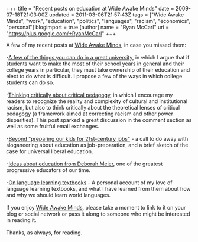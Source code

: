 +++
title = "Recent posts on education at Wide Awake Minds"
date = 2009-07-18T21:03:00Z
updated = 2011-03-06T21:57:43Z
tags = ["Wide Awake Minds", "work", "education", "politics", "languages", "racism", "economics", "personal"]
blogimport = true
[author]
	name = "Ryan McCarl"
	uri = "https://plus.google.com/+RyanMcCarl"
+++

A few of my recent posts at <a href="http://www.wideawakeminds.com/">Wide Awake Minds</a>, in case you missed them:<br /><br />-<a href="http://www.wideawakeminds.com/2009/07/few-of-things-you-can-do-in-great.html">A few of the things you can do in a great university</a>, in which I argue that if students want to make the most of their school years in general and their college years in particular, they must take ownership of their education and elect to do what is difficult.  I propose a few of the ways in which college students can do so.<br /><br />-<a href="http://www.wideawakeminds.com/2009/07/thinking-critically-about-critical.html">Thinking critically about critical pedagogy</a>, in which I encourage my readers to recognize the reality and complexity of cultural and institutional racism, but also to think critically about the theoretical lenses of critical pedagogy (a framework aimed at correcting racism and other power disparities).  This post sparked a great discussion in the comment section as well as some fruitful email exchanges.<br /><br />-<a href="http://www.wideawakeminds.com/2009/07/beyond-preparing-our-kids-for-21st.html">Beyond "preparing our kids for 21st-century jobs"</a> - a call to do away with sloganeering about education as job-preparation, and a brief sketch of the case for universal liberal education.<br /><br />-<a href="http://www.wideawakeminds.com/2009/07/quotes-from-deborah-meiers-in-schools.html">Ideas about education from Deborah Meier</a>, one of the greatest progressive educators of our time.<br /><br />-<a href="http://www.wideawakeminds.com/2009/07/building-collection-of-language_09.html">On language learning textbooks</a> - A personal account of my love of language learning textbooks, and what I have learned from them about how and why we should learn world languages.<br /><br />If you enjoy <a href="http://www.wideawakeminds.com/">Wide Awake Minds</a>, please take a moment to link to it on your blog or social network or pass it along to someone who might be interested in reading it.<br /><br />Thanks, as always, for reading.
